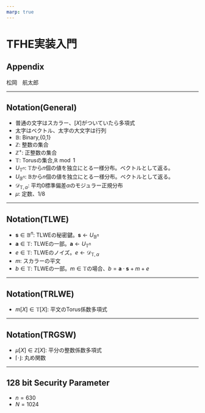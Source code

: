```yaml
---
marp: true
---
```

<!-- 
theme: default
size: 16:9
paginate: true
footer : ![](../../image/ccbysa.png) [licence](https://creativecommons.org/licenses/by-sa/4.0/)
style: |
  h1, h2, h3, h4, h5, header, footer {
        color: white;
    }
  section {
    background-color: #505050;
    color:white
  }
  table{
      color:black
  }
  code{
    color:black
  }
-->

<!-- page_number: true -->

# TFHE実装入門

## Appendix

松岡　航太郎

---

## Notation(General)

- 普通の文字はスカラー、$[X]$がついていたら多項式
- 太字はベクトル、太字の大文字は行列
- $\mathbb{B}$: Binary,{0,1}
- $\mathbb{Z}$: 整数の集合
- $\mathbb{Z}^+$: 正整数の集合
- $\mathbb{T}$: Torusの集合,$\mathbb{R} \bmod 1$
- $U_{\mathbb{T}^n}$: $\mathbb{T}$から$n$個の値を独立にとる一様分布。ベクトルとして返る。
- $U_{\mathbb{B}^n}$: $\mathbb{B}$から$n$個の値を独立にとる一様分布。ベクトルとして返る。
- $\mathcal{D}_{\mathbb{T},α}$: 平均$0$標準偏差$α$のモジュラー正規分布
- $μ$: 定数、1/8
---

## Notation(TLWE)

- $\mathbf{s}∈ \mathbb{B}^n$: TLWEの秘密鍵。$\mathbf{s}←U_{\mathbb{B}^n}$
- $\mathbf{a}∈ \mathbb{T}$: TLWEの一部。$\mathbf{a}←U_{\mathbb{T}^n}$
- $e∈ \mathbb{T}$: TLWEのノイズ。$e←\mathcal{D}_{\mathbb{T},α}$
- $m$: スカラーの平文
- $b∈ \mathbb{T}$: TLWEの一部。$m∈\mathbb{T}$の場合、$b=\mathbf{a}⋅ \mathbf{s}+ m +e$

---

## Notation(TRLWE)

- $m[X]∈\mathbb{T}[X]$: 平文のTorus係数多項式

---

## Notation(TRGSW)

- $μ[X]∈\mathbb{Z}[X]$: 平分の整数係数多項式
- $⌈⋅⌋$: 丸め関数

---

## 128 bit Security Parameter

- $n=630$
- $N=1024$